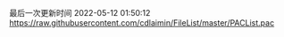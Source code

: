 最后一次更新时间 2022-05-12 01:50:12
https://raw.githubusercontent.com/cdlaimin/FileList/master/PACList.pac

